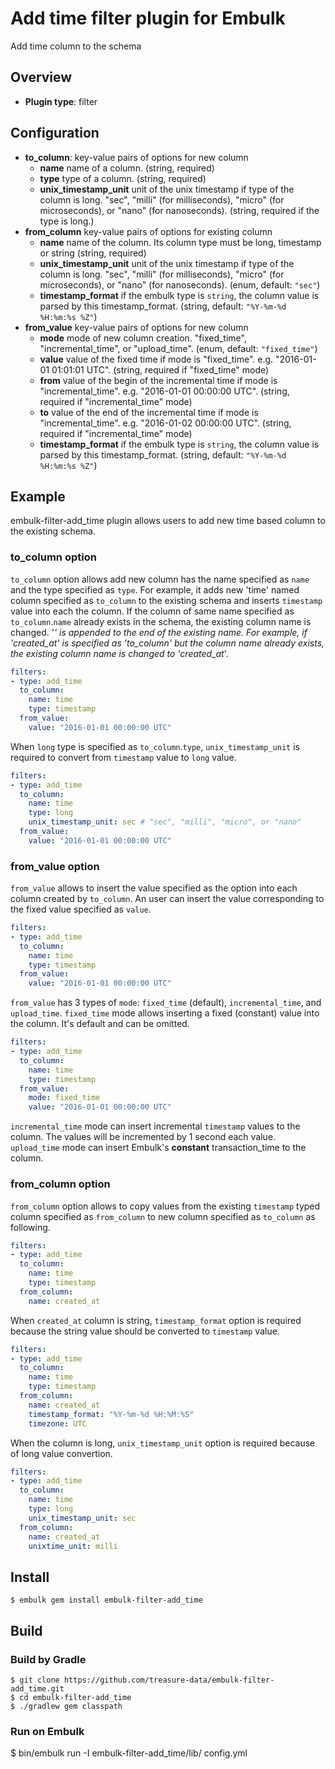 # Add time filter plugin for Embulk

Add time column to the schema

## Overview

* **Plugin type**: filter

## Configuration

- **to_column**: key-value pairs of options for new column
  - **name** name of a column. (string, required)
  - **type** type of a column. (string, required)
  - **unix_timestamp_unit** unit of the unix timestamp if type of the column is long. "sec", "milli" (for milliseconds), "micro" (for microseconds), or "nano" (for nanoseconds). (string, required if the type is long.)
- **from_column** key-value pairs of options for existing column
  - **name** name of the column. Its column type must be long, timestamp or string (string, required)
  - **unix_timestamp_unit** unit of the unix timestamp if type of the column is long. "sec", "milli" (for milliseconds), "micro" (for microseconds), or "nano" (for nanoseconds). (enum, default: `"sec"`)
  - **timestamp_format** if the embulk type is `string`, the column value is parsed by this timestamp_format. (string, default: `"%Y-%m-%d %H:%m:%s %Z"`)
- **from_value** key-value pairs of options for new column
  - **mode** mode of new column creation. "fixed_time", "incremental_time", or "upload_time". (enum, default: `"fixed_time"`)
  - **value** value of the fixed time if mode is "fixed_time". e.g. "2016-01-01 01:01:01 UTC". (string, required if "fixed_time" mode)
  - **from** value of the begin of the incremental time if mode is "incremental_time". e.g. "2016-01-01 00:00:00 UTC". (string, required if "incremental_time" mode)
  - **to** value of the end of the incremental time if mode is "incremental_time". e.g. "2016-01-02 00:00:00 UTC". (string, required if "incremental_time" mode)
  - **timestamp_format** if the embulk type is `string`, the column value is parsed by this timestamp_format. (string, default: `"%Y-%m-%d %H:%m:%s %Z"`)

## Example

embulk-filter-add_time plugin allows users to add new time based column to the existing schema.

### to_column option

`to_column` option allows add new column has the name specified as `name` and the type specified as `type`. For example, it adds new 'time' named column specified as `to_column` to the existing schema and inserts `timestamp` value into each the column. If the column of same name specified as `to_column`.`name` already exists in the schema, the existing column name is changed. '_' is appended to the end of the existing name. For example, if 'created_at' is specified as 'to_column' but the column name already exists, the existing column name is changed to 'created_at_'.

```yaml
filters:
- type: add_time
  to_column:
    name: time
    type: timestamp
  from_value:
    value: "2016-01-01 00:00:00 UTC"
```

When `long` type is specified as `to_column`.`type`, `unix_timestamp_unit` is required to convert from `timestamp` value to `long` value.

```yaml
filters:
- type: add_time
  to_column:
    name: time
    type: long
    unix_timestamp_unit: sec # "sec", "milli", "micro", or "nano"
  from_value:
    value: "2016-01-01 00:00:00 UTC"
```

### from_value option

`from_value` allows to insert the value specified as the option into each column created by `to_column`. An user can insert the value corresponding to the fixed value specified as `value`.

```yaml
filters:
- type: add_time
  to_column:
    name: time
    type: timestamp
  from_value:
    value: "2016-01-01 00:00:00 UTC"
```

`from_value` has 3 types of `mode`: `fixed_time` (default), `incremental_time`, and `upload_time`. `fixed_time` mode allows inserting a fixed (constant) value into the column. It's default and can be omitted.

```yaml
filters:
- type: add_time
  to_column:
    name: time
    type: timestamp
  from_value:
    mode: fixed_time
    value: "2016-01-01 00:00:00 UTC"
```

`incremental_time` mode can insert incremental `timestamp` values to the column. The values will be incremented by 1 second each value. `upload_time` mode can insert Embulk's **constant** transaction_time to the column.

### from_column option

`from_column` option allows to copy values from the existing `timestamp` typed column specified as `from_column` to new column specified as `to_column` as following.

```yaml
filters:
- type: add_time
  to_column:
    name: time
    type: timestamp
  from_column:
    name: created_at
```

When `created_at` column is string, `timestamp_format` option is required because the string value should be converted to `timestamp` value.

```yaml
filters:
- type: add_time
  to_column:
    name: time
    type: timestamp
  from_column:
    name: created_at
    timestamp_format: "%Y-%m-%d %H:%M:%S"
    timezone: UTC
```

When the column is long, `unix_timestamp_unit` option is required because of long value convertion.

```yaml
filters:
- type: add_time
  to_column:
    name: time
    type: long
    unix_timestamp_unit: sec
  from_column:
    name: created_at
    unixtime_unit: milli
```

## Install

```
$ embulk gem install embulk-filter-add_time
```

## Build

### Build by Gradle
```
$ git clone https://github.com/treasure-data/embulk-filter-add_time.git
$ cd embulk-filter-add_time
$ ./gradlew gem classpath
```

### Run on Embulk
$ bin/embulk run -I embulk-filter-add_time/lib/ config.yml
